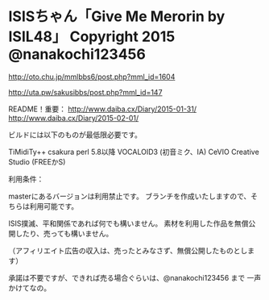 ISISちゃん「Give Me Merorin by ISIL48」
Copyright 2015 @nanakochi123456
================

http://oto.chu.jp/mmlbbs6/post.php?mml_id=1604

http://uta.pw/sakusibbs/post.php?mml_id=147

README！重要：
http://www.daiba.cx/Diary/2015-01-31/
http://www.daiba.cx/Diary/2015-02-01/

ビルドには以下のものが最低限必要です。

TiMidiTy++
csakura
perl 5.8以降
VOCALOID3 (初音ミク、IA)
CeVIO Creative Studio (FREEかS)

利用条件：

masterにあるバージョンは利用禁止です。
ブランチを作成いたしますので、そちらは利用可能です。

ISIS撲滅、平和関係であれば何でも構いません。
素材を利用した作品を無償公開したり、売っても構いません。

（アフィリエイト広告の収入は、売ったとみなさず、無償公開したものとします）

承諾は不要ですが、できれば売る場合ぐらいは、@nanakochi123456 まで
一声かけてなの。


